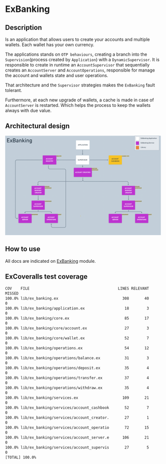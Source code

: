 # ExBanking

## Description

Is an application that allows users to create your accounts and multiple wallets.
Each wallet has your own currency.

The applications stands on `OTP behaviours`, creating a branch into the `Supervision`(process created by `Application`) with a `DynamicSupervisor`. It is responsible to create in runtime an `AccountSupervisor` that sequentially creates an `AccountServer` and `AccountOperations`, responsible for manage the account and wallets state and user operations.

That architecture and the `Supervisor` strategies makes the `ExBanking` fault tolerant. 

Furthermore, at each new upgrade of wallets, a cache is made in case of `AccountServer` is restarted. Which helps the process to keep the wallets always with due value.

## Architectural design

![Application Tree](/priv/ex_banking.png)

## How to use 

All docs are indicated on [ExBanking](/lib/ex_banking.ex) module.

## ExCoveralls test coverage

``````
COV    FILE                                        LINES RELEVANT   MISSED
100.0% lib/ex_banking.ex                             308       40        0
100.0% lib/ex_banking/application.ex                  18        3        0
100.0% lib/ex_banking/core.ex                         85       17        0
100.0% lib/ex_banking/core/account.ex                 27        3        0
100.0% lib/ex_banking/core/wallet.ex                  52        7        0
100.0% lib/ex_banking/operations.ex                   54       12        0
100.0% lib/ex_banking/operations/balance.ex           31        3        0
100.0% lib/ex_banking/operations/deposit.ex           35        4        0
100.0% lib/ex_banking/operations/transfer.ex          37        4        0
100.0% lib/ex_banking/operations/withdraw.ex          35        4        0
100.0% lib/ex_banking/services.ex                    109       21        0
100.0% lib/ex_banking/services/account_cashbook       52        7        0
100.0% lib/ex_banking/services/account_creator.       27        1        0
100.0% lib/ex_banking/services/account_operatio       72       15        0
100.0% lib/ex_banking/services/account_server.e      106       21        0
100.0% lib/ex_banking/services/account_supervis       27        5        0
[TOTAL] 100.0%

``````

